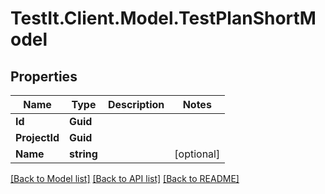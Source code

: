 # TestIt.Client.Model.TestPlanShortModel

## Properties

Name | Type | Description | Notes
------------ | ------------- | ------------- | -------------
**Id** | **Guid** |  | 
**ProjectId** | **Guid** |  | 
**Name** | **string** |  | [optional] 

[[Back to Model list]](../README.md#documentation-for-models) [[Back to API list]](../README.md#documentation-for-api-endpoints) [[Back to README]](../README.md)

